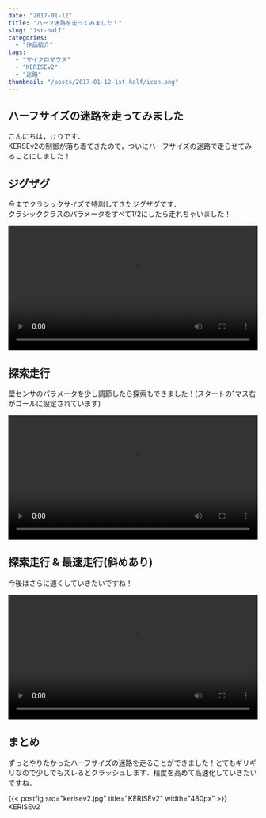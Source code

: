 ```yaml
---
date: "2017-01-12"
title: "ハーフ迷路を走ってみました！"
slug: "1st-half"
categories:
  - "作品紹介"
tags:
  - "マイクロマウス"
  - "KERISEv2"
  - "迷路"
thumbnail: "/posts/2017-01-12-1st-half/icon.png"
---
```


## ハーフサイズの迷路を走ってみました

こんにちは，けりです．  
KERSEv2の制御が落ち着てきたので，ついにハーフサイズの迷路で走らせてみることにしました！

<!--more-->

## ジグザグ

今までクラシックサイズで特訓してきたジグザグです．  
クラシッククラスのパラメータをすべて1/2にしたら走れちゃいました！

<p><video src="zigzag.mp4" width="100%" controls loop preload="metadata"></video></p>
<!--
<div class="video"><iframe width="90%" height="360" src="https://www.youtube.com/embed/Wslj9-5CEQw" frameborder="0" allowfullscreen></iframe></div>
-->

## 探索走行

壁センサのパラメータを少し調節したら探索もできました！(スタートの1マス右がゴールに設定されています)

<div class="video"><video src="square.mp4" width="100%" controls loop preload="metadata"></video></div>
<!--
<div class="video"><iframe width="90%" height="360" src="https://www.youtube.com/embed/-Mm07y3O4ig" frameborder="0" allowfullscreen></iframe></div>
-->

## 探索走行 & 最速走行(斜めあり)

今後はさらに速くしていきたいですね！

<div class="video"><video src="fast.mp4" width="100%" controls loop preload="metadata"></video></div>
<!--
<div class="video"><iframe width="90%" height="360" src="https://www.youtube.com/embed/Kp5JsxwAS_4" frameborder="0" allowfullscreen></iframe></div>
-->

## まとめ

ずっとやりたかったハーフサイズの迷路を走ることができました！とてもギリギリなので少しでもズレるとクラッシュします．精度を高めて高速化していきたいですね．

{{< postfig src="kerisev2.jpg" title="KERISEv2" width="480px" >}}  
KERISEv2
